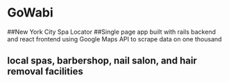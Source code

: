 # GoWabi
##New York City Spa Locator 
##Single page app built with rails backend and react frontend using Google Maps API to scrape data on one thousand
## local spas, barbershop, nail salon, and hair removal facilities

